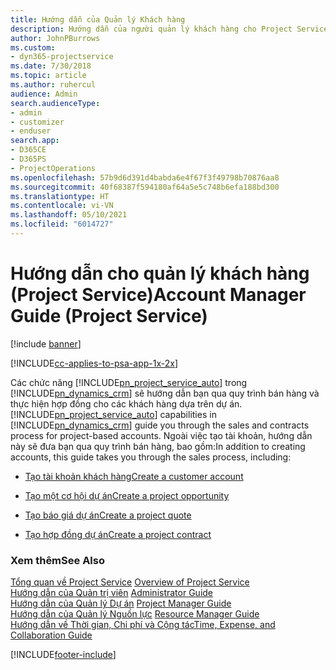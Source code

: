 ```yaml
---
title: Hướng dẫn của Quản lý Khách hàng
description: Hướng dẫn của người quản lý khách hàng cho Project Service mà trải qua quy trình bán hàng và thực hiện hợp đồng cho các khách hàng dựa trên dự án
author: JohnPBurrows
ms.custom:
- dyn365-projectservice
ms.date: 7/30/2018
ms.topic: article
ms.author: ruhercul
audience: Admin
search.audienceType:
- admin
- customizer
- enduser
search.app:
- D365CE
- D365PS
- ProjectOperations
ms.openlocfilehash: 57b9d6d391d4babda6e4f67f3f49798b70876aa8
ms.sourcegitcommit: 40f68387f594180af64a5e5c748b6efa188bd300
ms.translationtype: HT
ms.contentlocale: vi-VN
ms.lasthandoff: 05/10/2021
ms.locfileid: "6014727"
---
```

# <a name="account-manager-guide-project-service"></a><span data-ttu-id="7e6bc-103">Hướng dẫn cho quản lý khách hàng (Project Service)</span><span class="sxs-lookup"><span data-stu-id="7e6bc-103">Account Manager Guide (Project Service)</span></span>

[!include [banner](../includes/psa-now-project-operations.md)]

[!INCLUDE[cc-applies-to-psa-app-1x-2x](../includes/cc-applies-to-psa-app-1x-2x.md)]

<span data-ttu-id="7e6bc-104">Các chức năng [!INCLUDE[pn_project_service_auto](../includes/pn-project-service-auto.md)] trong [!INCLUDE[pn_dynamics_crm](../includes/pn-dynamics-crm.md)] sẽ hướng dẫn bạn qua quy trình bán hàng và thực hiện hợp đồng cho các khách hàng dựa trên dự án.</span><span class="sxs-lookup"><span data-stu-id="7e6bc-104">[!INCLUDE[pn_project_service_auto](../includes/pn-project-service-auto.md)] capabilities in [!INCLUDE[pn_dynamics_crm](../includes/pn-dynamics-crm.md)] guide you through the sales and contracts process for project-based accounts.</span></span> <span data-ttu-id="7e6bc-105">Ngoài việc tạo tài khoản, hướng dẫn này sẽ đưa bạn qua quy trình bán hàng, bao gồm:</span><span class="sxs-lookup"><span data-stu-id="7e6bc-105">In addition to creating accounts, this guide takes you through the sales process, including:</span></span>  
  
-   [<span data-ttu-id="7e6bc-106">Tạo tài khoản khách hàng</span><span class="sxs-lookup"><span data-stu-id="7e6bc-106">Create a customer account</span></span>](../psa/create-customer-account.md)  
  
-   [<span data-ttu-id="7e6bc-107">Tạo một cơ hội dự án</span><span class="sxs-lookup"><span data-stu-id="7e6bc-107">Create a project opportunity</span></span>](../psa/create-project-opportunity.md)  
  
-   [<span data-ttu-id="7e6bc-108">Tạo báo giá dự án</span><span class="sxs-lookup"><span data-stu-id="7e6bc-108">Create a project quote</span></span>](../psa/create-project-quote.md)  
  
-   [<span data-ttu-id="7e6bc-109">Tạo hợp đồng dự án</span><span class="sxs-lookup"><span data-stu-id="7e6bc-109">Create a project contract</span></span>](../psa/create-project-contract.md)  
  
  
### <a name="see-also"></a><span data-ttu-id="7e6bc-110">Xem thêm</span><span class="sxs-lookup"><span data-stu-id="7e6bc-110">See Also</span></span>  
 <span data-ttu-id="7e6bc-111">[Tổng quan về Project Service](../psa/overview.md) </span><span class="sxs-lookup"><span data-stu-id="7e6bc-111">[Overview of Project Service](../psa/overview.md) </span></span>  
 <span data-ttu-id="7e6bc-112">[Hướng dẫn của Quản trị viên](../psa/admin-guide.md) </span><span class="sxs-lookup"><span data-stu-id="7e6bc-112">[Administrator Guide](../psa/admin-guide.md) </span></span>  
 <span data-ttu-id="7e6bc-113">[Hướng dẫn của Quản lý Dự án](../psa/project-manager-guide.md) </span><span class="sxs-lookup"><span data-stu-id="7e6bc-113">[Project Manager Guide](../psa/project-manager-guide.md) </span></span>  
 <span data-ttu-id="7e6bc-114">[Hướng dẫn của Quản lý Nguồn lực](../psa/resource-manager-guide.md) </span><span class="sxs-lookup"><span data-stu-id="7e6bc-114">[Resource Manager Guide](../psa/resource-manager-guide.md) </span></span>  
 [<span data-ttu-id="7e6bc-115">Hướng dẫn về Thời gian, Chi phí và Cộng tác</span><span class="sxs-lookup"><span data-stu-id="7e6bc-115">Time, Expense, and Collaboration Guide</span></span>](../psa/time-expense-collaboration-guide.md)


[!INCLUDE[footer-include](../includes/footer-banner.md)]